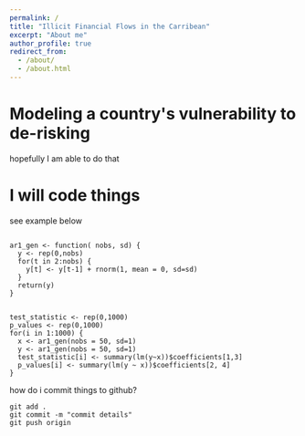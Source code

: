 ```yaml
---
permalink: /
title: "Illicit Financial Flows in the Carribean"
excerpt: "About me"
author_profile: true
redirect_from: 
  - /about/
  - /about.html
---
```


Modeling a country's vulnerability to de-risking
======
hopefully I am able to do that


I will code things
======

see example below

```

ar1_gen <- function( nobs, sd) {
  y <- rep(0,nobs)
  for(t in 2:nobs) {
    y[t] <- y[t-1] + rnorm(1, mean = 0, sd=sd)
  }
  return(y)
}


test_statistic <- rep(0,1000)
p_values <- rep(0,1000)
for(i in 1:1000) {
  x <- ar1_gen(nobs = 50, sd=1)
  y <- ar1_gen(nobs = 50, sd=1)
  test_statistic[i] <- summary(lm(y~x))$coefficients[1,3]
  p_values[i] <- summary(lm(y ~ x))$coefficients[2, 4]
}

```


how do i commit things to github?

```
git add .
git commit -m "commit details"
git push origin

```




